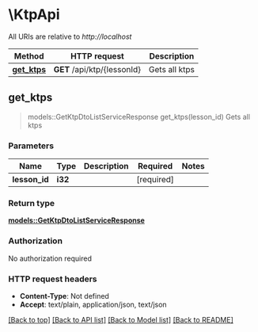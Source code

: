 # \KtpApi

All URIs are relative to *http://localhost*

Method | HTTP request | Description
------------- | ------------- | -------------
[**get_ktps**](KtpApi.md#get_ktps) | **GET** /api/ktp/{lessonId} | Gets all ktps



## get_ktps

> models::GetKtpDtoListServiceResponse get_ktps(lesson_id)
Gets all ktps

### Parameters


Name | Type | Description  | Required | Notes
------------- | ------------- | ------------- | ------------- | -------------
**lesson_id** | **i32** |  | [required] |

### Return type

[**models::GetKtpDtoListServiceResponse**](GetKtpDtoListServiceResponse.md)

### Authorization

No authorization required

### HTTP request headers

- **Content-Type**: Not defined
- **Accept**: text/plain, application/json, text/json

[[Back to top]](#) [[Back to API list]](../README.md#documentation-for-api-endpoints) [[Back to Model list]](../README.md#documentation-for-models) [[Back to README]](../README.md)

